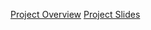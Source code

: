 [Project Overview](https://docs.google.com/document/d/1iOFZW1V-IWAu_EOi9-2sC90FM3IdVVQrrRDra_-gKCM/edit)
[Project Slides](https://drive.google.com/file/d/1jZFCTYemB-GNxS0Q-GPQzGEZrkJFagSz/view)
